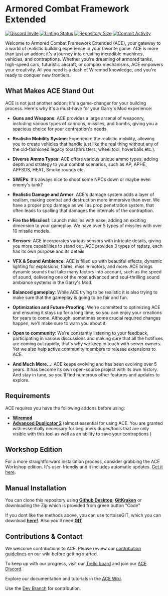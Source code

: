 # Armored Combat Framework Extended
[![Discord Invite](https://img.shields.io/discord/580463055595503646?label=Discord&style=flat-square)](https://discord.gg/Y8aEYU6)
[![Linting Status](https://img.shields.io/github/actions/workflow/status/MartyX5555/ACE-2/glualint.yml?branch=master&label=Linter%20Status&style=flat-square)](https://github.com/MartyX5555/ACE-2/actions?query=workflow%3AGLuaFixer)
[![Repository Size](https://img.shields.io/github/repo-size/MartyX5555/ACE-2?label=Repository%20Size&style=flat-square)](https://github.com/MartyX5555/ACE-2)
[![Commit Activity](https://img.shields.io/github/commit-activity/m/MartyX5555/ACE-2?label=Commit%20Activity&style=flat-square)](https://github.com/MartyX5555/ACE-2/graphs/commit-activity)

Welcome to Armored Combat Framework Extended (ACE), your gateway to a world of realistic building experience in your favorite game. ACE is more than just an addon; it's a journey into creating incredible machines, vehicles, and contraptions. Whether you're dreaming of armored tanks, high-speed cars, futuristic aircraft, or complex mechanisms, ACE empowers your creativity. All you need is a dash of Wiremod knowledge, and you're ready to conquer new frontiers.

## What Makes ACE Stand Out

ACE is not just another addon; it's a game-changer for your building process. Here's why it's a must-have for your Garry's Mod experience:

- **Guns and Weapons**: ACE provides a large arsenal of weaponry, including various types of cannons, missiles, and bombs, giving you a spacious choice for your contraption's needs

- **Realistic Mobility System**: Experience the realistic mobility, allowing you to create vehicles that handle just like the real thing without any of the old-fashioned legacy tools(thrusters, wheel tool, hoverballs etc.).

- **Diverse Ammo Types**: ACE offers various unique ammo types, adding depth and strategy to your combat scenarios, such as AP, APHE, APFSDS, HEAT, Smoke rounds etc.

- **SWEPs**: It's always nice to shoot some NPCs down or maybe even enemy's tank?

- **Realistic Damage and Armor**: ACE's damage system adds a layer of realism, making combat and destruction more immersive than ever. We have a proper prop damage as well as prop penetration system, that often leads to spalling that damages the internals of the contraption.

- **Fire the Missiles!**: Launch missiles with ease, adding an exciting dimension to your gameplay. We have over 5 types of missiles with over 10 missile models.

- **Sensors**: ACE incorporates various sensors with intricate details, giving you more capabilities to stand out. ACE provides 3 types of radars, each has its own purpose and its details

- **VFX & Sound Ambience**: ACE is filled up with beautiful effects, dynamic lighting for explosions, flares, missile motors, and more. ACE brings dynamic sounds that take many factors into account, such as the speed of sound, delivering one of the most advanced and soul-thrilling sound ambiance systems in the Garry's Mod.

- **Balanced gameplay**: While ACE trying to be realistic it is also trying to make sure that the gameplay is going to be fair and fun.

- **Optimization and Future-Proofing**: We're committed to optimizing ACE and ensuring it stays up for a long time, so you can enjoy your creations for years to come. Although, sometimes some crucial required changes happen, we'll make sure to warn you about it.

- **Open to community**: We're constantly listening to your feedback, participating in various discussions and making sure that all the hotifixes are coming out rapidly, that's why we keep in touch with server owners. Yet we also help active community members to release extensions to ACE.

- **And Much More...**: ACE keeps evolving and has been evolving over 5 years. It has become its own open-source project with its own history. And stay in tune, so you'll find numerous other features and updates to explore.


## Requirements

ACE requires you have the following addons before using:

* **[Wiremod](https://steamcommunity.com/workshop/filedetails/?id=160250458)** 
* **[Advanced Duplicator 2](https://steamcommunity.com/sharedfiles/filedetails/?id=773402917&searchtext=advanced+duplicator)** (almost essential for using ACE. You are granted with essentially necessary for beginners dupes/tools that are only visible with this tool as well as an ability to save your contraptions )

## Workshop Edition

For a more straightforward installation process, consider grabbing the ACE Workshop edition. It's user-friendly and it includes automatic updates. [Get it here](https://steamcommunity.com/sharedfiles/filedetails/?id=2512558788).

## Manual Installation

You can clone this repository using **[Github Desktop](https://desktop.github.com/)**, **[GitKraken](https://www.gitkraken.com/)**  or downloading the Zip which is provided from green button "Code"

If you dont like the methods above, you can use tortoiseGIT, which you can download **[here!](https://tortoisegit.org/)**. Also you'll need **[GIT](https://git-scm.com/downloads)**

## Contributions & Contact

We welcome contributions to ACE. Please review our [contribution guidelines](https://github.com/RedDeadlyCreeper/ArmoredCombatExtended/wiki/General-Coding-and-Style-Guidelines) on our wiki before getting started.

To keep up with our progress, visit our [Trello board](https://trello.com/b/AW6lxk7z/ace-development) and join our [ACE Discord](https://discord.gg/Y8aEYU6).

Explore our documentation and tutorials in the [ACE Wiki](https://github.com/RedDeadlyCreeper/ArmoredCombatExtended/wiki).

Use the [Dev Branch](https://github.com/RedDeadlyCreeper/ArmoredCombatExtended/tree/dev) for contribution.


